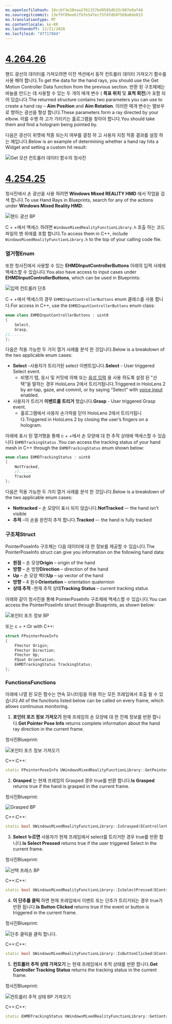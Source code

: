 ```yaml
---
ms.openlocfilehash: 18ccbf3e28eaa2f61157bd9585d633c987e9af48
ms.sourcegitcommit: 13ef9f89ee61fbfe547ecf5fdfdb97560a0de833
ms.translationtype: MT
ms.contentlocale: ko-KR
ms.lasthandoff: 12/21/2020
ms.locfileid: "97717884"
---
```

# <a name="426"></a>[<span data-ttu-id="3a13a-101">4.26</span><span class="sxs-lookup"><span data-stu-id="3a13a-101">4.26</span></span>](#tab/426)

<span data-ttu-id="3a13a-102">핸드 광선의 데이터를 가져오려면 이전 섹션에서 동작 컨트롤러 데이터 가져오기 함수를 사용 해야 합니다.</span><span class="sxs-lookup"><span data-stu-id="3a13a-102">To get the data for the hand rays, you should use the Get Motion Controller Data function from the previous section.</span></span> <span data-ttu-id="3a13a-103">반환 된 구조체에는 바늘을 만드는 데 사용할 수 있는 두 개의 매개 변수 ( **목표 위치** 및 **표적 회전**)가 포함 되어 있습니다.</span><span class="sxs-lookup"><span data-stu-id="3a13a-103">The returned structure contains two parameters you can use to create a hand ray – **Aim Position** and **Aim Rotation**.</span></span> <span data-ttu-id="3a13a-104">이러한 매개 변수는 엘보우로 향하는 광선을 형성 합니다.</span><span class="sxs-lookup"><span data-stu-id="3a13a-104">These parameters form a ray directed by your elbow.</span></span> <span data-ttu-id="3a13a-105">이를 수행 하 고가 가리키는 홀로그램을 찾아야 합니다.</span><span class="sxs-lookup"><span data-stu-id="3a13a-105">You should take them and find a hologram being pointed by.</span></span>

<span data-ttu-id="3a13a-106">다음은 광선이 위젯에 적중 되는지 여부를 결정 하 고 사용자 지정 적중 결과를 설정 하는 예입니다.</span><span class="sxs-lookup"><span data-stu-id="3a13a-106">Below is an example of determining whether a hand ray hits a Widget and setting a custom hit result:</span></span>

![Get 모션 컨트롤러 데이터 함수의 청사진](../images/unreal-hand-tracking-img-04.png) 

# <a name="425"></a>[<span data-ttu-id="3a13a-108">4.25</span><span class="sxs-lookup"><span data-stu-id="3a13a-108">4.25</span></span>](#tab/425)

<span data-ttu-id="3a13a-109">청사진에서 손 광선을 사용 하려면 **Windows Mixed REALITY HMD** 에서 작업을 검색 합니다.</span><span class="sxs-lookup"><span data-stu-id="3a13a-109">To use Hand Rays in Blueprints, search for any of the actions under **Windows Mixed Reality HMD**:</span></span>

![핸드 광선 BP](../images/unreal/hand-rays-bp.png)

<span data-ttu-id="3a13a-111">C + +에서 액세스 하려면 `WindowsMixedRealityFunctionLibrary.h` 호출 하는 코드 파일의 맨 위에를 포함 합니다.</span><span class="sxs-lookup"><span data-stu-id="3a13a-111">To access them in C++, include `WindowsMixedRealityFunctionLibrary.h` to the top of your calling code file.</span></span>

### <a name="enum"></a><span data-ttu-id="3a13a-112">열거형</span><span class="sxs-lookup"><span data-stu-id="3a13a-112">Enum</span></span>

<span data-ttu-id="3a13a-113">또한 청사진에서 사용할 수 있는 **EHMDInputControllerButtons** 아래의 입력 사례에 액세스할 수 있습니다.</span><span class="sxs-lookup"><span data-stu-id="3a13a-113">You also have access to input cases under **EHMDInputControllerButtons**, which can be used in Blueprints:</span></span>

![입력 컨트롤러 단추](../images/unreal/input-controller-buttons.png)

<span data-ttu-id="3a13a-115">C + +에서 액세스의 경우 `EHMDInputControllerButtons` enum 클래스를 사용 합니다.</span><span class="sxs-lookup"><span data-stu-id="3a13a-115">For access in C++, use the `EHMDInputControllerButtons` enum class:</span></span>
```cpp
enum class EHMDInputControllerButtons : uint8
{
    Select,
    Grasp,
//......
};
```

<span data-ttu-id="3a13a-116">다음은 적용 가능한 두 가지 열거 사례를 분석 한 것입니다.</span><span class="sxs-lookup"><span data-stu-id="3a13a-116">Below is a breakdown of the two applicable enum cases:</span></span>

* <span data-ttu-id="3a13a-117">**Select** -사용자가 트리거된 select 이벤트입니다.</span><span class="sxs-lookup"><span data-stu-id="3a13a-117">**Select** - User triggered Select event.</span></span>
    * <span data-ttu-id="3a13a-118">비행기 탭, 응시 및 커밋에 의해 또는 [음성 입력](../unreal-voice-input.md) 을 사용 하도록 설정 된 "선택"을 말하는 경우 HoloLens 2에서 트리거됩니다.</span><span class="sxs-lookup"><span data-stu-id="3a13a-118">Triggered in HoloLens 2 by air-tap, gaze, and commit, or by saying “Select” with [voice input](../unreal-voice-input.md) enabled.</span></span>
* <span data-ttu-id="3a13a-119">사용자가 트리거 **이벤트를 트리거** 했습니다.</span><span class="sxs-lookup"><span data-stu-id="3a13a-119">**Grasp** - User triggered Grasp event.</span></span>
    * <span data-ttu-id="3a13a-120">홀로그램에서 사용자 손가락을 닫아 HoloLens 2에서 트리거됩니다.</span><span class="sxs-lookup"><span data-stu-id="3a13a-120">Triggered in HoloLens 2 by closing the user’s fingers on a hologram.</span></span>

<span data-ttu-id="3a13a-121">아래에 표시 된 열거형을 통해 c + +에서 손 모양에 대 한 추적 상태에 액세스할 수 있습니다 `EHMDTrackingStatus` .</span><span class="sxs-lookup"><span data-stu-id="3a13a-121">You can access the tracking status of your hand mesh in C++ through the `EHMDTrackingStatus` enum shown below:</span></span>

```cpp
enum class EHMDTrackingStatus : uint8
{
    NotTracked,
    //......
    Tracked
};
```

<span data-ttu-id="3a13a-122">다음은 적용 가능한 두 가지 열거 사례를 분석 한 것입니다.</span><span class="sxs-lookup"><span data-stu-id="3a13a-122">Below is a breakdown of the two applicable enum cases:</span></span>

* <span data-ttu-id="3a13a-123">**Nottracked** – 손 모양이 표시 되지 않습니다.</span><span class="sxs-lookup"><span data-stu-id="3a13a-123">**NotTracked** –- the hand isn’t visible</span></span>
* <span data-ttu-id="3a13a-124">**추적** –이 손을 완전히 추적 합니다.</span><span class="sxs-lookup"><span data-stu-id="3a13a-124">**Tracked** –- the hand is fully tracked</span></span>

### <a name="struct"></a><span data-ttu-id="3a13a-125">구조체</span><span class="sxs-lookup"><span data-stu-id="3a13a-125">Struct</span></span>

<span data-ttu-id="3a13a-126">PointerPoseInfo 구조체는 다음 데이터에 대 한 정보를 제공할 수 있습니다.</span><span class="sxs-lookup"><span data-stu-id="3a13a-126">The PointerPoseInfo struct can give you information on the following hand data:</span></span>

* <span data-ttu-id="3a13a-127">**원점** – 손 모양</span><span class="sxs-lookup"><span data-stu-id="3a13a-127">**Origin** – origin of the hand</span></span>
* <span data-ttu-id="3a13a-128">**방향** – 손 방향</span><span class="sxs-lookup"><span data-stu-id="3a13a-128">**Direction** – direction of the hand</span></span>
* <span data-ttu-id="3a13a-129">**Up** – 손 모양 벡터</span><span class="sxs-lookup"><span data-stu-id="3a13a-129">**Up** – up vector of the hand</span></span>
* <span data-ttu-id="3a13a-130">**방향** – 4 원수</span><span class="sxs-lookup"><span data-stu-id="3a13a-130">**Orientation** – orientation quaternion</span></span>
* <span data-ttu-id="3a13a-131">**상태 추적** -현재 추적 상태</span><span class="sxs-lookup"><span data-stu-id="3a13a-131">**Tracking Status** – current tracking status</span></span>

<span data-ttu-id="3a13a-132">아래와 같이 청사진을 통해 PointerPoseInfo 구조체에 액세스할 수 있습니다.</span><span class="sxs-lookup"><span data-stu-id="3a13a-132">You can access the PointerPoseInfo struct through Blueprints, as shown below:</span></span>

![포인터 포즈 정보 BP](../images/unreal/pointer-pose-info-bp.png)

<span data-ttu-id="3a13a-134">또는 c + +:</span><span class="sxs-lookup"><span data-stu-id="3a13a-134">Or with C++:</span></span>

```cpp
struct FPointerPoseInfo
{
    FVector Origin;
    FVector Direction;
    FVector Up;
    FQuat Orientation;
    EHMDTrackingStatus TrackingStatus;
};
```

### <a name="functions"></a><span data-ttu-id="3a13a-135">Functions</span><span class="sxs-lookup"><span data-stu-id="3a13a-135">Functions</span></span>

<span data-ttu-id="3a13a-136">아래에 나열 된 모든 함수는 연속 모니터링을 허용 하는 모든 프레임에서 호출 될 수 있습니다.</span><span class="sxs-lookup"><span data-stu-id="3a13a-136">All of the functions listed below can be called on every frame, which allows continuous monitoring.</span></span>

1. <span data-ttu-id="3a13a-137">**포인터 포즈 정보 가져오기** 현재 프레임의 손 모양에 대 한 전체 정보를 반환 합니다.</span><span class="sxs-lookup"><span data-stu-id="3a13a-137">**Get Pointer Pose Info** returns complete information about the hand ray direction in the current frame.</span></span>

<span data-ttu-id="3a13a-138">청사진</span><span class="sxs-lookup"><span data-stu-id="3a13a-138">Blueprint:</span></span>

![포인터 포즈 정보 가져오기](../images/unreal/get-pointer-pose-info.png)

<span data-ttu-id="3a13a-140">C++:</span><span class="sxs-lookup"><span data-stu-id="3a13a-140">C++:</span></span>
```cpp
static FPointerPoseInfo UWindowsMixedRealityFunctionLibrary::GetPointerPoseInfo(EControllerHand hand);
```

2. <span data-ttu-id="3a13a-141">**Grasped** 는 현재 프레임의 Grasped 경우 true를 반환 합니다.</span><span class="sxs-lookup"><span data-stu-id="3a13a-141">**Is Grasped** returns true if the hand is grasped in the current frame.</span></span>

<span data-ttu-id="3a13a-142">청사진</span><span class="sxs-lookup"><span data-stu-id="3a13a-142">Blueprint:</span></span>

![Grasped BP](../images/unreal/is-grasped-bp.png)

<span data-ttu-id="3a13a-144">C++:</span><span class="sxs-lookup"><span data-stu-id="3a13a-144">C++:</span></span>
```cpp
static bool UWindowsMixedRealityFunctionLibrary::IsGrasped(EControllerHand hand);
```

3. <span data-ttu-id="3a13a-145">**Select 누르면** 사용자가 현재 프레임에서 select를 트리거한 경우 true를 반환 합니다.</span><span class="sxs-lookup"><span data-stu-id="3a13a-145">**Is Select Pressed** returns true if the user triggered Select in the current frame.</span></span>

<span data-ttu-id="3a13a-146">청사진</span><span class="sxs-lookup"><span data-stu-id="3a13a-146">Blueprint:</span></span>

![선택 프레스 BP](../images/unreal/is-select-pressed-bp.png)

<span data-ttu-id="3a13a-148">C++:</span><span class="sxs-lookup"><span data-stu-id="3a13a-148">C++:</span></span>
```cpp
static bool UWindowsMixedRealityFunctionLibrary::IsSelectPressed(EControllerHand hand);
```

4. <span data-ttu-id="3a13a-149">**이 단추를 클릭** 하면 현재 프레임에서 이벤트 또는 단추가 트리거되는 경우 true가 반환 됩니다.</span><span class="sxs-lookup"><span data-stu-id="3a13a-149">**Is Button Clicked** returns true if the event or button is triggered in the current frame.</span></span>

<span data-ttu-id="3a13a-150">청사진</span><span class="sxs-lookup"><span data-stu-id="3a13a-150">Blueprint:</span></span>

![단추 클릭을 클릭 합니다.](../images/unreal/is-button-clicked-bp.png)

<span data-ttu-id="3a13a-152">C++:</span><span class="sxs-lookup"><span data-stu-id="3a13a-152">C++:</span></span>
```cpp
static bool UWindowsMixedRealityFunctionLibrary::IsButtonClicked(EControllerHand hand, EHMDInputControllerButtons button);
```

5. <span data-ttu-id="3a13a-153">**컨트롤러 추적 상태 가져오기** 는 현재 프레임에서 추적 상태를 반환 합니다.</span><span class="sxs-lookup"><span data-stu-id="3a13a-153">**Get Controller Tracking Status** returns the tracking status in the current frame.</span></span>

<span data-ttu-id="3a13a-154">청사진</span><span class="sxs-lookup"><span data-stu-id="3a13a-154">Blueprint:</span></span>

![컨트롤러 추적 상태 BP 가져오기](../images/unreal/get-controller-tracking-status-bp.png)

<span data-ttu-id="3a13a-156">C++:</span><span class="sxs-lookup"><span data-stu-id="3a13a-156">C++:</span></span>
```cpp
static EHMDTrackingStatus UWindowsMixedRealityFunctionLibrary::GetControllerTrackingStatus(EControllerHand hand);
```